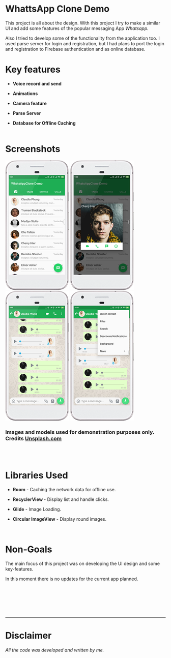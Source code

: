 # WhattsApp Clone Demo

This project is all about the design. With this project I try to make a similar UI and add some features of the popular messaging App *Whatsapp.*

Also I tried to develop some of the functionality from the application too.
I used parse server for login and registration, but I had plans to port the login and registration to Firebase authentication and as online database.

# Key features
* <p><b>Voice record and send</b>
* <p><b>Animations</b>
* <p><b>Camera feature</b>
* <p><b>Parse Server</b>
* <p><b>Database for Offline Caching</b>
  <br>
  <br>
  

# Screenshots

![Contact List](screenshots/screen1.png "Contact List")
![User dialog](screenshots/screen2.png "Contact List user Dialog")
![Chat screen](screenshots/screen3.png "List of blog posts")
![Chat Menu](screenshots/screen4.png "List of Blog Posts with the filter option")

### Images and models used for demonstration purposes only. Credits [Unsplash.com](https://unsplash.com/) 
  <br>
  <br>
  
# Libraries Used
 * <p><b>Room</b> - Caching the network data for offline use.</p> 
 * <p><b>RecyclerView </b> - Display list and handle clicks.</p>
 * <p><b>Glide</b> - Image Loading.</p>
 * <p><b>Circular ImageView</b> - Display round images.</p> 
  <br>
  
# Non-Goals
  <p>The main focus of this project was on developing the UI design and some key-features.</p>
  <p>In this moment there is no updates for the current app planned.</p>
  <br>
  <br>
  <br>
  <br>
  <br>
  
---

# Disclaimer
###### All the code was developed and written by me.
